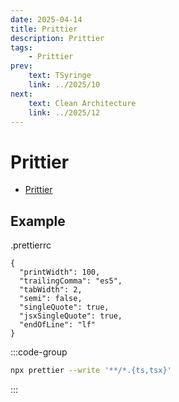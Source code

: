 ```yaml
---
date: 2025-04-14
title: Prittier
description: Prittier
tags: 
    - Prittier
prev:
    text: TSyringe
    link: ../2025/10
next:
    text: Clean Architecture
    link: ../2025/12
---
```


# Prittier

* [Prittier](https://prettier.io/)

## Example

.prettierrc

```
{
  "printWidth": 100,
  "trailingComma": "es5",
  "tabWidth": 2,
  "semi": false,
  "singleQuote": true,
  "jsxSingleQuote": true,
  "endOfLine": "lf"
}
```

:::code-group
```sh [npm]
npx prettier --write '**/*.{ts,tsx}'
```
:::